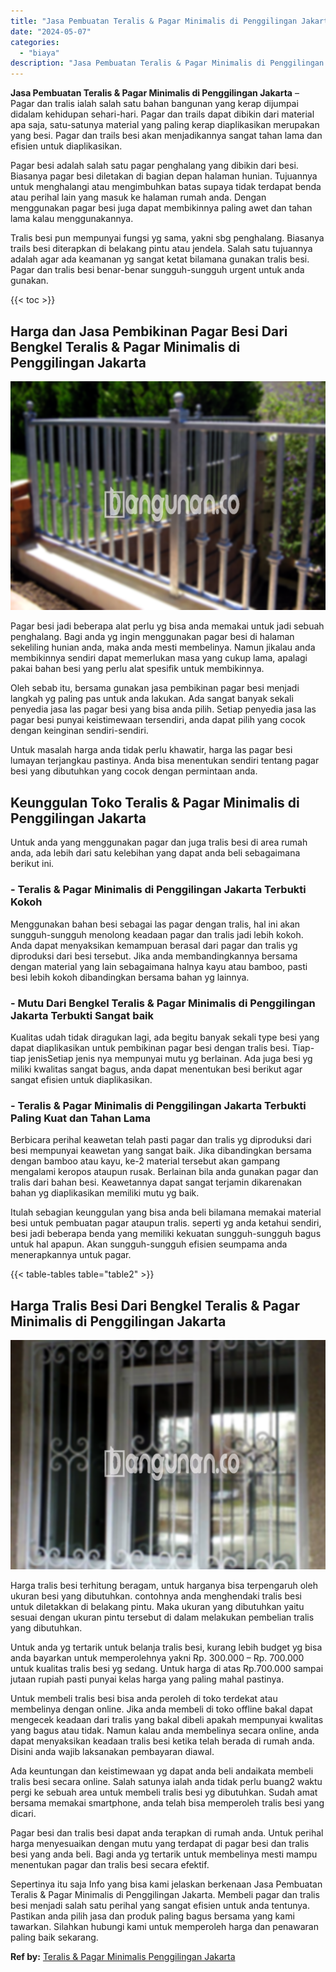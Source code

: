 ```yaml
---
title: "Jasa Pembuatan Teralis & Pagar Minimalis di Penggilingan Jakarta"
date: "2024-05-07"
categories: 
  - "biaya"
description: "Jasa Pembuatan Teralis & Pagar Minimalis di Penggilingan Jakarta. Sepertinya itu saja Info yang bisa kami jelaskan berkenaan Jasa Pembuatan Teralis & Pagar M..."
---
```


**Jasa Pembuatan Teralis & Pagar Minimalis di Penggilingan Jakarta** – Pagar dan tralis ialah salah satu bahan bangunan yang kerap dijumpai didalam kehidupan sehari-hari. Pagar dan trails dapat dibikin dari material apa saja, satu-satunya material yang paling kerap diaplikasikan merupakan yang besi. Pagar dan trails besi akan menjadikannya sangat tahan lama dan efisien untuk diaplikasikan.

Pagar besi adalah salah satu pagar penghalang yang dibikin dari besi. Biasanya pagar besi diletakan di bagian depan halaman hunian. Tujuannya untuk menghalangi atau mengimbuhkan batas supaya tidak terdapat benda atau perihal lain yang masuk ke halaman rumah anda. Dengan menggunakan pagar besi juga dapat membikinnya paling awet dan tahan lama kalau menggunakannya.

Tralis besi pun mempunyai fungsi yg sama, yakni sbg penghalang. Biasanya trails besi diterapkan di belakang pintu atau jendela. Salah satu tujuannya adalah agar ada keamanan yg sangat ketat bilamana gunakan tralis besi. Pagar dan tralis besi benar-benar sungguh-sungguh urgent untuk anda gunakan.

{{< toc >}}

## Harga dan Jasa Pembikinan Pagar Besi Dari Bengkel Teralis & Pagar Minimalis di Penggilingan Jakarta

![Jasa Pembuatan Teralis & Pagar Minimalis di Penggilingan Jakarta](/images/pagar-minimalis-murah-66.png)

Pagar besi jadi beberapa alat perlu yg bisa anda memakai untuk jadi sebuah penghalang. Bagi anda yg ingin menggunakan pagar besi di halaman sekeliling hunian anda, maka anda mesti membelinya. Namun jikalau anda membikinnya sendiri dapat memerlukan masa yang cukup lama, apalagi pakai bahan besi yang perlu alat spesifik untuk membikinnya.

Oleh sebab itu, bersama gunakan jasa pembikinan pagar besi menjadi langkah yg paling pas untuk anda lakukan. Ada sangat banyak sekali penyedia jasa las pagar besi yang bisa anda pilih. Setiap penyedia jasa las pagar besi punyai keistimewaan tersendiri, anda dapat pilih yang cocok dengan keinginan sendiri-sendiri.

Untuk masalah harga anda tidak perlu khawatir, harga las pagar besi lumayan terjangkau pastinya. Anda bisa menentukan sendiri tentang pagar besi yang dibutuhkan yang cocok dengan permintaan anda.

## Keunggulan Toko Teralis & Pagar Minimalis di Penggilingan Jakarta

Untuk anda yang menggunakan pagar dan juga tralis besi di area rumah anda, ada lebih dari satu kelebihan yang dapat anda beli sebagaimana berikut ini.

### \- Teralis & Pagar Minimalis di Penggilingan Jakarta Terbukti Kokoh

Menggunakan bahan besi sebagai las pagar dengan tralis, hal ini akan sungguh-sungguh menolong keadaan pagar dan tralis jadi lebih kokoh. Anda dapat menyaksikan kemampuan berasal dari pagar dan tralis yg diproduksi dari besi tersebut. Jika anda membandingkannya bersama dengan material yang lain sebagaimana halnya kayu atau bamboo, pasti besi lebih kokoh dibandingkan bersama bahan yg lainnya.

### \- Mutu Dari Bengkel Teralis & Pagar Minimalis di Penggilingan Jakarta Terbukti Sangat baik

Kualitas udah tidak diragukan lagi, ada begitu banyak sekali type besi yang dapat diaplikasikan untuk pembikinan pagar besi dengan tralis besi. Tiap-tiap jenisSetiap jenis nya mempunyai mutu yg berlainan. Ada juga besi yg miliki kwalitas sangat bagus, anda dapat menentukan besi berikut agar sangat efisien untuk diaplikasikan.

### \- Teralis & Pagar Minimalis di Penggilingan Jakarta Terbukti Paling Kuat dan Tahan Lama

Berbicara perihal keawetan telah pasti pagar dan tralis yg diproduksi dari besi mempunyai keawetan yang sangat baik. Jika dibandingkan bersama dengan bamboo atau kayu, ke-2 material tersebut akan gampang mengalami keropos ataupun rusak. Berlainan bila anda gunakan pagar dan tralis dari bahan besi. Keawetannya dapat sangat terjamin dikarenakan bahan yg diaplikasikan memiliki mutu yg baik.

Itulah sebagian keunggulan yang bisa anda beli bilamana memakai material besi untuk pembuatan pagar ataupun tralis. seperti yg anda ketahui sendiri, besi jadi beberapa benda yang memiliki kekuatan sungguh-sungguh bagus untuk hal apapun. Akan sungguh-sungguh efisien seumpama anda menerapkannya untuk pagar.

{{< table-tables table="table2" >}}

## Harga Tralis Besi Dari Bengkel Teralis & Pagar Minimalis di Penggilingan Jakarta

![Jasa Pembuatan Teralis & Pagar Minimalis di Penggilingan Jakarta](/images/teralis-minimalis-murah-06.png)

Harga tralis besi terhitung beragam, untuk harganya bisa terpengaruh oleh ukuran besi yang dibutuhkan. contohnya anda menghendaki tralis besi untuk diletakkan di belakang pintu. Maka ukuran yang dibutuhkan yaitu sesuai dengan ukuran pintu tersebut di dalam melakukan pembelian tralis yang dibutuhkan.

Untuk anda yg tertarik untuk belanja tralis besi, kurang lebih budget yg bisa anda bayarkan untuk memperolehnya yakni Rp. 300.000 – Rp. 700.000 untuk kualitas tralis besi yg sedang. Untuk harga di atas Rp.700.000 sampai jutaan rupiah pasti punyai kelas harga yang paling mahal pastinya.

Untuk membeli tralis besi bisa anda peroleh di toko terdekat atau membelinya dengan online. Jika anda membeli di toko offline bakal dapat mengecek keadaan dari tralis yang bakal dibeli apakah mempunyai kwalitas yang bagus atau tidak. Namun kalau anda membelinya secara online, anda dapat menyaksikan keadaan tralis besi ketika telah berada di rumah anda. Disini anda wajib laksanakan pembayaran diawal.

Ada keuntungan dan keistimewaan yg dapat anda beli andaikata membeli tralis besi secara online. Salah satunya ialah anda tidak perlu buang2 waktu pergi ke sebuah area untuk membeli tralis besi yg dibutuhkan. Sudah amat bersama memakai smartphone, anda telah bisa memperoleh tralis besi yang dicari.

Pagar besi dan tralis besi dapat anda terapkan di rumah anda. Untuk perihal harga menyesuaikan dengan mutu yang terdapat di pagar besi dan tralis besi yang anda beli. Bagi anda yg tertarik untuk membelinya mesti mampu menentukan pagar dan tralis besi secara efektif.

Sepertinya itu saja Info yang bisa kami jelaskan berkenaan Jasa Pembuatan Teralis & Pagar Minimalis di Penggilingan Jakarta. Membeli pagar dan tralis besi menjadi salah satu perihal yang sangat efisien untuk anda tentunya. Pastikan anda pilih jasa dan produk paling bagus bersama yang kami tawarkan. Silahkan hubungi kami untuk memperoleh harga dan penawaran paling baik sekarang.

**Ref by:** [Teralis & Pagar Minimalis Penggilingan Jakarta](https://id.wikipedia.org/wiki/Teralis)
